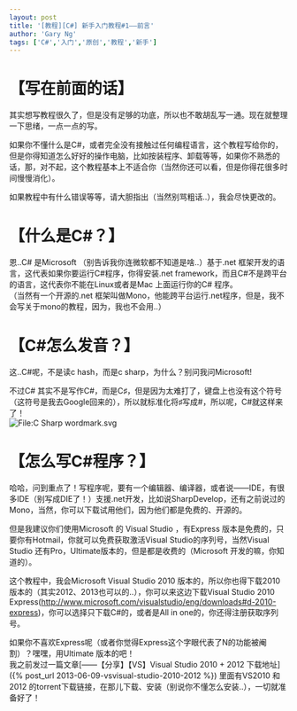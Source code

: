 ```yaml
---
layout: post
title: '[教程][C#] 新手入门教程#1——前言'
author: 'Gary Ng'
tags: ['C#','入门','原创','教程','新手']
---
```


# 【写在前面的话】

其实想写教程很久了，但是没有足够的功底，所以也不敢胡乱写一通。现在就整理一下思绪，一点一点的写。  
  

如果你不懂什么是C\#，或者完全没有接触过任何编程语言，这个教程写给你的，但是你得知道怎么好好的操作电脑，比如按装程序、卸载等等，如果你不熟悉的话，那，对不起，这个教程基本上不适合你（当然你还可以看，但是你得花很多时间慢慢消化）。  
  

如果教程中有什么错误等等，请大胆指出（当然别骂粗话..），我会尽快更改的。  
  

# 【什么是C\#？】

恩..C\# 是Microsoft （别告诉我你连微软都不知道是啥..）基于.net
框架开发的语言，这代表如果你要运行C\#程序，你得安装.net
framework，而且C\#不是跨平台的语言，这代表你不能在Linux或者是Mac
上面运行你的C\# 程序。  
 （当然有一个开源的.net
框架叫做Mono，他能跨平台运行.net程序，但是，我不会写关于mono的教程，因为，我也不会用..）  
  
<!-- More -->  
# 【C\#怎么发音？】

这..C\#呢，不是读c hash，而是c sharp，为什么？别问我问Microsoft!  
  
 不过C\#
其实不是写作C\#，而是C♯，但是因为太难打了，键盘上也没有这个符号（这符号是我去Google回来的），所以就标准化将♯写成\#，所以呢，C\#就这样来了！  
 ![File:C Sharp
wordmark.svg](http://upload.wikimedia.org/wikipedia/commons/thumb/0/0d/C_Sharp_wordmark.svg/464px-C_Sharp_wordmark.svg.png)  
  

# 【怎么写C\#程序？】

哈哈，问到重点了！写程序呢，要有一个编辑器、编译器，或者说——IDE，有很多IDE（别写成DIE了！）支援.net开发，比如说SharpDevelop，还有之前说过的Mono，当然，你可以下载试用他们，因为他们都是免费的、开源的。  
  
 但是我建议你们使用Microsoft 的 Visual Studio ，有Express
版本是免费的，只要你有Hotmail，你就可以免费获取激活Visual
Studio的序列号，当然Visual Studio
还有Pro，Ultimate版本的，但是都是收费的（Microsoft
开发的嘛，你知道的）。  
  
 这个教程中，我会Microsoft Visual Studio 2010
版本的，所以你也得下载2010版本的（其实2012、2013也可以的..），你可以来这边下载Visual
Studio 2010
Express(<http://www.microsoft.com/visualstudio/eng/downloads#d-2010-express>)，你可以选择只下载C\#的，或者是All
in one的，你还得注册获取序列号。  
  

如果你不喜欢Express呢（或者你觉得Express这个字眼代表了N的功能被阉割）？嘿嘿，用Ultimate
版本的吧！  
 我之前发过一篇文章[——【分享】【VS】Visual Studio 2010 + 2012
下载地址]({% post_url 2013-06-09-vsvisual-studio-2010-2012 %})
里面有VS2010 和 2012
的torrent下载链接，在那儿下载、安装（别说你不懂怎么安装..），一切就准备好了！

